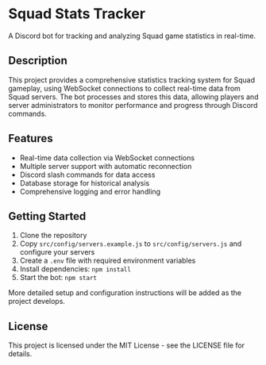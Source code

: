 # Squad Stats Tracker

A Discord bot for tracking and analyzing Squad game statistics in real-time.

## Description

This project provides a comprehensive statistics tracking system for Squad gameplay, using WebSocket connections to collect real-time data from Squad servers. The bot processes and stores this data, allowing players and server administrators to monitor performance and progress through Discord commands.

## Features

- Real-time data collection via WebSocket connections
- Multiple server support with automatic reconnection
- Discord slash commands for data access
- Database storage for historical analysis
- Comprehensive logging and error handling

## Getting Started

1. Clone the repository
2. Copy `src/config/servers.example.js` to `src/config/servers.js` and configure your servers
3. Create a `.env` file with required environment variables
4. Install dependencies: `npm install`
5. Start the bot: `npm start`

More detailed setup and configuration instructions will be added as the project develops.

## License

This project is licensed under the MIT License - see the LICENSE file for details. 